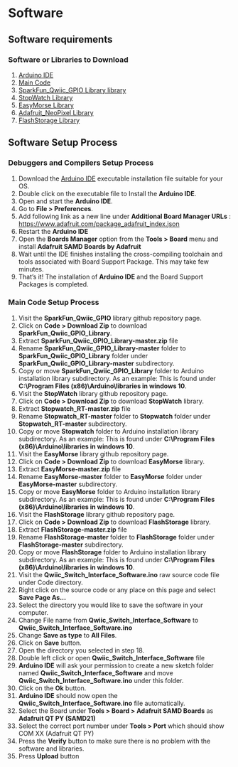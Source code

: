 # Software

## Software requirements  

### Software or Libraries to Download

  1. [Arduino IDE](https://www.arduino.cc/en/software)
  2. [Main Code](./Code/)
  3. [SparkFun_Qwiic_GPIO Library library](https://github.com/sparkfun/SparkFun_Qwiic_GPIO_Library)
  4. [StopWatch Library](https://github.com/RobTillaart/Stopwatch_RT)
  5. [EasyMorse Library](https://github.com/milador/EasyMorse)
  6. [Adafruit_NeoPixel Library](https://github.com/adafruit/Adafruit_NeoPixel)
  7. [FlashStorage Library](https://github.com/cmaglie/FlashStorage)


## Software Setup Process

### Debuggers and Compilers Setup Process

  1. Download the [Arduino IDE](https://www.arduino.cc/en/software) executable installation file suitable for your OS.
  2. Double click on the executable file to Install the **Arduino IDE**.
  3. Open and start the **Arduino IDE**.
  4. Go to **File > Preferences**.
  5. Add following link as a new line under **Additional Board Manager URLs** : https://www.adafruit.com/package_adafruit_index.json
  6. Restart the **Arduino IDE**
  7. Open the **Boards Manager** option from the **Tools > Board** menu and install **Adafruit SAMD Boards by Adafruit**
  8. Wait until the IDE finishes installing the cross-compiling toolchain and tools associated with Board Support Package. This may take few minutes.
  9. That’s it! The installation of **Arduino IDE** and the Board Support Packages is completed.

### Main Code Setup Process

  1. Visit the **SparkFun_Qwiic_GPIO** library github repository page.
  2. Click on **Code > Download Zip** to download **SparkFun_Qwiic_GPIO_Library**.
  3. Extract **SparkFun_Qwiic_GPIO_Library-master.zip** file
  4. Rename **SparkFun_Qwiic_GPIO_Library-master** folder to **SparkFun_Qwiic_GPIO_Library** folder under **SparkFun_Qwiic_GPIO_Library-master** subdirectory. 
  5. Copy or move **SparkFun_Qwiic_GPIO_Library** folder to Arduino installation library subdirectory. As an example: This is found under **C:\Program Files (x86)\Arduino\libraries in windows 10**.
  6. Visit the **StopWatch** library github repository page.
  7. Click on **Code > Download Zip** to download **StopWatch** library.
  8. Extract **Stopwatch_RT-master.zip** file
  9. Rename **Stopwatch_RT-master** folder to **Stopwatch** folder under **Stopwatch_RT-master** subdirectory. 
  10. Copy or move **Stopwatch** folder to Arduino installation library subdirectory. As an example: This is found under **C:\Program Files (x86)\Arduino\libraries in windows 10**.
  11. Visit the **EasyMorse** library github repository page.
  12. Click on **Code > Download Zip** to download **EasyMorse** library.
  13. Extract **EasyMorse-master.zip** file
  14. Rename **EasyMorse-master** folder to **EasyMorse** folder under **EasyMorse-master** subdirectory. 
  15. Copy or move **EasyMorse** folder to Arduino installation library subdirectory. As an example: This is found under **C:\Program Files (x86)\Arduino\libraries in windows 10**.
  16. Visit the **FlashStorage** library github repository page.
  17. Click on **Code > Download Zip** to download **FlashStorage** library.
  18. Extract **FlashStorage-master.zip** file
  19. Rename **FlashStorage-master** folder to **FlashStorage** folder under **FlashStorage-master** subdirectory. 
  20. Copy or move **FlashStorage** folder to Arduino installation library subdirectory. As an example: This is found under **C:\Program Files (x86)\Arduino\libraries in windows 10**.
  21. Visit the **Qwiic_Switch_Interface_Software.ino** raw source code file under Code directory.
  22. Right click on the source code or any place on this page and select **Save Page As…**
  23. Select the directory you would like to save the software in your computer. 
  24. Change File name from **Qwiic_Switch_Interface_Software** to **Qwiic_Switch_Interface_Software.ino**
  25. Change **Save as type** to **All Files**.
  26. Click on **Save** button.
  27. Open the directory you selected in step 18.
  28. Double left click or open **Qwiic_Switch_Interface_Software** file
  29. **Arduino IDE** will ask your permission to create a new sketch folder named **Qwiic_Switch_Interface_Software** and move **Qwiic_Switch_Interface_Software.ino** under this folder.
  30. Click on the **Ok** button. 
  31. **Arduino IDE** should now open the **Qwiic_Switch_Interface_Software.ino** file automatically.
  32. Select the Board under **Tools > Board > Adafruit SAMD Boards** as **Adafruit QT PY (SAMD21)**
  33. Select the correct port number under **Tools > Port** which should show COM XX (Adafruit QT PY) 
  34. Press the **Verify** button to make sure there is no problem with the software and libraries. 
  35. Press **Upload** button 


